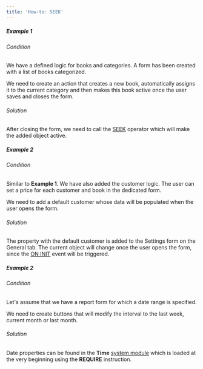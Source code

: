 ```yaml
---
title: 'How-to: SEEK'
---
```


##### Example 1

###### Condition

We have a defined logic for books and categories. A form has been created with a list of books categorized.


We need to create an action that creates a new book, automatically assigns it to the current category and then makes this book active once the user saves and closes the form.

###### Solution


After closing the form, we need to call the [SEEK](SEEK_operator.md) operator which will make the added object active.

##### Example 2

###### Condition

Similar to **Example 1**. We have also added the customer logic. The user can set a price for each customer and book in the dedicated form.


We need to add a default customer whose data will be populated when the user opens the form.

###### Solution


The property with the default customer is added to the Settings form on the General tab. The current object will change once the user opens the form, since the [ON INIT](Event_block.md) event will be triggered.

##### Example 2

###### Condition

Let's assume that we have a report form for which a date range is specified.


We need to create buttons that will modify the interval to the last week, current month or last month.

###### Solution


Date properties can be found in the **Time** [system module](Modules.md) which is loaded at the very beginning using the **REQUIRE** instruction.
